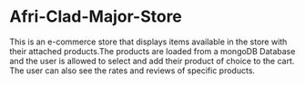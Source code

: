 # Afri-Clad-Major-Store
This is an e-commerce store that displays items available in the store with their attached products.The products are loaded from a mongoDB Database and the user is allowed to select and add their product of choice to the cart. The user can also see the rates and reviews of specific products.

